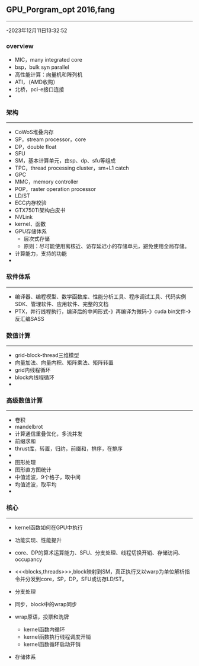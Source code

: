 ## GPU_Porgram_opt 2016,fang  
---
-2023年12月11日13:32:52  
### overview  
- MIC，many integrated core  
- bsp，bulk syn parallel  
- 高性能计算：向量机和阵列机  
- ATI，（AMD收购）  
- 北桥，pci-e接口连接  
- 
### 架构  
---
- CoWoS堆叠内存  
- SP，stream processor，core  
- DP，double float  
- SFU  
- SM，基本计算单元，由sp、dp、sfu等组成  
- TPC，thread processing cluster，sm+L1 catch  
- GPC  
- MMC，memory controller  
- POP，raster operation processor  
- LD/ST  
- ECC内存校验  
- GTX750Ti架构白皮书  
- NVLink  
- kernel、函数  
- GPU存储体系  
	- 层次式存储   
	- 原则：尽可能使用离核近、访存延迟小的存储单元，避免使用全局存储。
- 计算能力，支持的功能  
- 
### 软件体系  
---
- 编译器、编程模型、数学函数库、性能分析工具、程序调试工具、代码实例SDK、管理软件、应用软件、完整的文档  
- PTX，并行线程执行，编译后的中间形式-》再编译为微码-》cuda bin文件-》反汇编SASS  

### 数值计算  
---
- grid-block-thread三维模型  
- 向量加法、向量内积、矩阵乘法、矩阵转置  
- grid内线程循环  
- block内线程循环  
- 
### 高级数值计算  
---
- 卷积  
- mandelbrot  
- 计算通信重叠优化，多流并发  
- 前缀求和  
- thrust库，转置，归约，前缀和，排序，在排序  
- 
- 图形处理  
- 图形直方图统计  
- 中值滤波，9个格子，取中间  
- 均值滤波，取平均  
- 
### 核心  
---
- kernel函数如何在GPU中执行  
- 功能实现、性能提升  
- core、DP的算术运算能力、SFU、分支处理、线程切换开销、存储访问、occupancy  
- <<<blocks,threads>>>,block映射到SM，真正执行又以warp为单位解析指令并分发到core，SP，DP，SFU或访存LD/ST。  
- 分支处理  
- 同步，block中的wrap同步  
- wrap原语，投票和洗牌  
    - kernel函数内循环  
    - kernel函数执行线程调度开销  
    - kernel函数循环启动开销  

- 存储体系




































